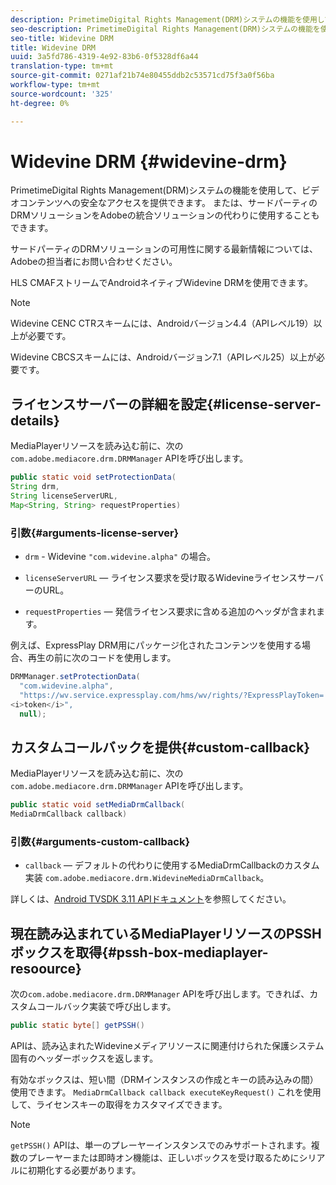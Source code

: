 ```yaml
---
description: PrimetimeDigital Rights Management(DRM)システムの機能を使用して、ビデオコンテンツへの安全なアクセスを提供できます。 または、サードパーティのDRMソリューションをAdobeの統合ソリューションの代わりに使用することもできます。
seo-description: PrimetimeDigital Rights Management(DRM)システムの機能を使用して、ビデオコンテンツへの安全なアクセスを提供できます。 または、サードパーティのDRMソリューションをAdobeの統合ソリューションの代わりに使用することもできます。
seo-title: Widevine DRM
title: Widevine DRM
uuid: 3a5fd786-4319-4e92-83b6-0f5328df6a44
translation-type: tm+mt
source-git-commit: 0271af21b74e80455ddb2c53571cd75f3a0f56ba
workflow-type: tm+mt
source-wordcount: '325'
ht-degree: 0%

---
```



# Widevine DRM {#widevine-drm}

PrimetimeDigital Rights Management(DRM)システムの機能を使用して、ビデオコンテンツへの安全なアクセスを提供できます。 または、サードパーティのDRMソリューションをAdobeの統合ソリューションの代わりに使用することもできます。

サードパーティのDRMソリューションの可用性に関する最新情報については、Adobeの担当者にお問い合わせください。

<!--<a id="section_1385440013EF4A9AA45B6AC98919E662"></a>-->

HLS CMAFストリームでAndroidネイティブWidevine DRMを使用できます。

>[!NOTE]
>
> Widevine CENC CTRスキームには、Androidバージョン4.4（APIレベル19）以上が必要です。
>
> Widevine CBCSスキームには、Androidバージョン7.1（APIレベル25）以上が必要です。

## ライセンスサーバーの詳細を設定{#license-server-details}

MediaPlayerリソースを読み込む前に、次の`com.adobe.mediacore.drm.DRMManager` APIを呼び出します。

```java
public static void setProtectionData(
String drm,
String licenseServerURL,
Map<String, String> requestProperties)
```

### 引数{#arguments-license-server}

* `drm` - Widevine `"com.widevine.alpha"` の場合。

* `licenseServerURL`  — ライセンス要求を受け取るWidevineライセンスサーバーのURL。

* `requestProperties`  — 発信ライセンス要求に含める追加のヘッダが含まれます。

例えば、ExpressPlay DRM用にパッケージ化されたコンテンツを使用する場合、再生の前に次のコードを使用します。

```java
DRMManager.setProtectionData(
  "com.widevine.alpha",  
  "https://wv.service.expressplay.com/hms/wv/rights/?ExpressPlayToken= 
<i>token</i>",  
  null);
```

## カスタムコールバックを提供{#custom-callback}

MediaPlayerリソースを読み込む前に、次の`com.adobe.mediacore.drm.DRMManager` APIを呼び出します。

```java
public static void setMediaDrmCallback(
MediaDrmCallback callback)
```

### 引数{#arguments-custom-callback}

* `callback`  — デフォルトの代わりに使用するMediaDrmCallbackのカスタム実装 `com.adobe.mediacore.drm.WidevineMediaDrmCallback`。

詳しくは、[Android TVSDK 3.11 APIドキュメント](https://help.adobe.com/en_US/primetime/api/psdk/javadoc3.11/index.html)を参照してください。

## 現在読み込まれているMediaPlayerリソースのPSSHボックスを取得{#pssh-box-mediaplayer-resoource}

次の`com.adobe.mediacore.drm.DRMManager` APIを呼び出します。できれば、カスタムコールバック実装で呼び出します。

```java
public static byte[] getPSSH()
```

APIは、読み込まれたWidevineメディアリソースに関連付けられた保護システム固有のヘッダーボックスを返します。

有効なボックスは、短い間（DRMインスタンスの作成とキーの読み込みの間）使用できます。 `MediaDrmCallback callback executeKeyRequest()` これを使用して、ライセンスキーの取得をカスタマイズできます。

>[!NOTE]
>
> `getPSSH()` APIは、単一のプレーヤーインスタンスでのみサポートされます。複数のプレーヤーまたは即時オン機能は、正しいボックスを受け取るためにシリアルに初期化する必要があります。
